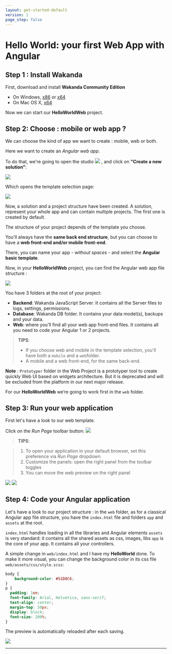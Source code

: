 ```yaml
---
layout: get-started-default
version: 1
page_step: false
---
```


# Hello World: your first Web App with Angular

## Step 1 : Install Wakanda

First, download and install **Wakanda Community Edition**

- On Windows, [x86](https://github.com/Wakanda/wakanda-digital-app-factory/releases/download/v1.1.3/wakanda-community-all_1.1.3_x86.msi "download") or [x64](https://github.com/Wakanda/wakanda-digital-app-factory/releases/download/v1.1.3/wakanda-community-all_1.1.3_x64.msi "download")
- On Mac OS X, [x64](https://github.com/Wakanda/wakanda-digital-app-factory/releases/download/v1.1.3/wakanda-community-all_1.1.3_x64.dmg "download")


Now we can start our **HelloWorldWeb** project.  

## Step 2: Choose : mobile or web app ?

We can choose the kind of app we want to create : mobile, web or both.

Here we want to create an *Angular web app*.

To do that, we're going to open the studio <img src="/img/logo/wakandaio_pic.png"/> , and click on **"Create a new solution"**:

<img src="/img/hp-initial.png"/>

Which opens the template selection page:  

<img src="/img/hww-template-selection-ng1.png"/>

Now, a solution and a project structure have been created. A solution, represent your whole app and can contain multiple projects. The first one is created by default. 

The structure of your project depends of the template you choose.

You'll always have the **same back end structure**, but you can choose to have a **web front-end and/or mobile front-end**.

There, you can name your app *- without spaces -* and select the **Angular basic template**.

Now, in your **HelloWorldWeb** project, you can find the Angular web app file structure :

<img src="/img/hww-file-structure-ng1.png"/>  

You have 3 folders at the root of your project:

- **Backend**: Wakanda JavaScript Server. It contains all the Server files to logs, settings, permissions.  
- **Database**: Wakanda DB folder. It contains your data model(s), backups and your data.
- **Web**: where you’ll find all your web app front-end files. It contains all you need to code your Angular 1 or 2 projects.

> **TIPS**:  
> - If you choose web and mobile in the template selection, you'll have both a `mobile` and a `web`folder.
> - A mobile and a web front-end, for the same back-end.


**Note** : `Prototyper` folder in the Web Project is a prototyper tool to create quickly Web UI based on widgets architecture. But it is deprecated and will be excluded from the platform in our next major release.

For our **HelloWorldWeb** we’re going to work first in the `web` folder.


## Step 3: Run your web application

First let's have a look to our web template.

Click on the _Run Page_ toolbar button:
<img src="/img/web-run-page-ng1.png"/>


> **TIPS**:  

> 1. To open your application in your default browser, set this preference via _Run Page_ dropdown
> 2. Customize the panels: open the right panel from the toolbar toggles
> 3. You can move the web preview on the right panel


<img src="/img/web-app-creation-ng1.png" />


<img src="/img/hww-run-template-ng1.png" />


## Step 4: Code your Angular application

Let's have a look to our project structure : in the `web` folder, as for a classical Angular app file structure, you have the `index.html` file and folders `app` and `assets` at the root.

`index.html` handles loading in all the libraries and Angular elements
`assets` is very standard: it contains all the shared assets as css, images, libs
`app` is the core of your app. It contains all your controllers.

A simple change in `web/index.html` and I have my **HelloWorld** done.
To make it more visual, you can change the background color in its css file `web/assets/css/style.scss`:

```css
body {
    background-color: #51D8C6;
}
p {
  padding: 1em;
  font-family: Arial, Helvetica, sans-serif;
  text-align: center;
  margin-top: 50px;
  display: block;
  font-size: 200%;
}
```

The preview is automatically reloaded after each saving.

<img src="/img/hww-run-helloworld-ng1.png"/>


---


